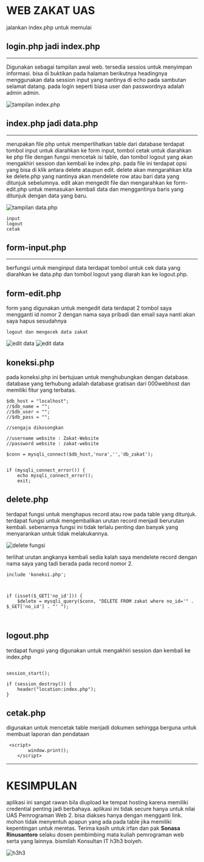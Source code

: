 <!-- HEADINGS -->

# WEB ZAKAT UAS

jalankan index.php untuk memulai

## login.php jadi index.php
___
<p>
Digunakan sebagai tampilan awal web. tersedia sessios untuk menyimpan informasi. bisa di buktikan pada halaman berikutnya headingnya menggunakan data session input yang nantinya  di echo pada sambutan selamat datang. pada login seperti biasa user dan passwordnya adalah admin admin.</P>

![tampilan index.php](index.php.png)

## index.php jadi data.php
___
<p>
merupakan file php untuk memperlihatkan table dari database terdapat tombol input untuk diarahkan ke form input, tombol cetak untuk diarahkan ke php file dengan fungsi mencetak isi table, dan tombol logout yang akan mengakhiri session dan kembali ke index.php. pada file ini terdapat opsi yang bisa di klik antara delete ataupun edit. delete akan mengarahkan kita ke delete.php yang nantinya akan mendelete row atau bari data yang ditunjuk sebelumnya. edit akan mengedit file dan mengarahkan ke form-edit.php untuk memasukan kembali data dan menggantinya baris yang ditunjuk dengan data yang baru.</P>



![tampilan data.php](data.php.png)

```
input
logout
cetak
```

## form-input.php
___
<p>
berfungsi untuk menginput data terdapat tombol untuk cek data yang diarahkan ke data.php dan tombol logout yang diarah kan ke logout.php.
<p>

## form-edit.php
form yang digunakan untuk mengedit data terdapat 2 tombol saya mengganti id nomor 2 dengan nama saya pribadi dan email saya nanti akan saya hapus sesudahnya

```
logout dan mengecek data zakat
```

![edit data](form-edit.php.png)
![edit data](data2.php.png)

## koneksi.php
pada koneksi.php ini bertujuan untuk menghubungkan dengan database. database yang terhubung adalah database gratisan dari 000webhost dan memiliki fitur yang terbatas.
```
$db_host = "localhost";
//$db_name = "";
//$db_user = "";
//$db_pass = "";

//sengaja dikosongkan 

//username website : Zakat-Website
//password website : zakat-website

$conn = mysqli_connect($db_host,'nura','','db_zakat');


if (mysqli_connect_error()) {
    echo mysqli_connect_error();
    exit;

```
## delete.php
terdapat fungsi untuk menghapus record atau row pada table yang ditunjuk.
terdapat fungsi untuk mengembalikan urutan record menjadi berurutan kembali. sebenarnya fungsi ini tidak terlalu penting dan banyak yang menyarankan untuk tidak melakukannya.

![delete fungsi](delete.php.png)

<p>
terlihat urutan angkanya kembali sedia kalah saya mendelete record dengan nama saya yang tadi berada pada record nomor 2.
</p>

```
include 'koneksi.php';



if (isset($_GET['no_id'])) {
    $delete = mysqli_query($conn, "DELETE FROM zakat where no_id='" . $_GET['no_id'] . "' ");

 
```


## logout.php
terdapat fungsi yang digunakan untuk mengakhiri session dan kembali ke index.php

```

session_start();

if (session_destroy()) {
    header("location:index.php");
}

```

## cetak.php
digunakan untuk mencetak table menjadi dokumen sehingga berguna untuk membuat laporan dan pendataan

```
 <script>
		window.print();
	</script>
```

___
# KESIMPULAN

aplikasi ini sangat rawan bila diupload ke tempat hosting karena memiliki credential penting jadi berbahaya. aplikasi ini tidak secure hanya untuk nilai UAS Pemrograman Web 2. bisa diakses hanya dengan mengganti link. mohon tidak menyentuh apapun yang ada pada table jika memiliki kepentingan untuk meretas. Terima kasih untuk irfan dan pak <b>Sonasa
Rinusantoro</b> selaku dosen pembimbing mata kuliah pemrograman web serta yang lainnya. 
bismilah Konsultan IT h3h3 boiyeh.

![h3h3](https://preview.redd.it/pa79yadkfl831.png?width=640&crop=smart&auto=webp&s=c3596e922941a81f76aeb4a076a63e185411fa6e)